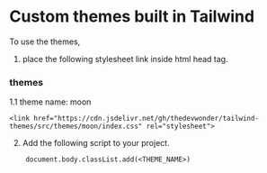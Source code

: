 # Custom themes built in Tailwind

To use the themes, 
1. place the following stylesheet link inside html head tag.
 ### themes
 1.1 theme name: moon
``` 
<link href="https://cdn.jsdelivr.net/gh/thedevwonder/tailwind-themes/src/themes/moon/index.css" rel="stylesheet">
```
2. Add the following script to your project.

```
    document.body.classList.add(<THEME_NAME>)
```
